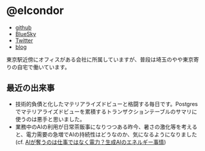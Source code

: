 # @elcondor

- [github](https://github.com/condor)
- [BlueSky](https://bsky.app/profile/el-condor.bsky.social)
- [Twitter](https://twitter.com/elcondor)
- [blog](https://blog.el-condor.net/)

東京駅近傍にオフィスがある会社に所属していますが、普段は埼玉のやや東京寄りの自宅で働いています。

## 最近の出来事

- 技術的負債と化したマテリアライズドビューと格闘する毎日です。Postgresでマテリアライズドビューを累積するトランザクションテーブルのサマリに使うのは悪手と思いました。
- 業務中のAIの利用が日常茶飯事になりつつある昨今、暑さの激化等を考えると、電力需要の急増でAIの持続性はどうなのか、気になるようになりました(cf. [AIが奪うのは仕事ではなく電力？生成AIのエネルギー事情](https://business.ntt-east.co.jp/bizdrive/column/post_217.html))
